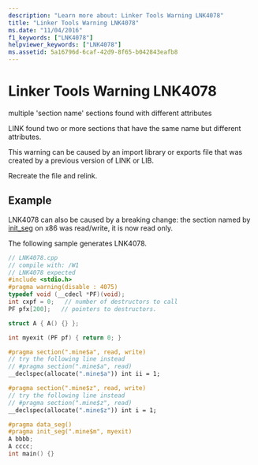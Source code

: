 ```yaml
---
description: "Learn more about: Linker Tools Warning LNK4078"
title: "Linker Tools Warning LNK4078"
ms.date: "11/04/2016"
f1_keywords: ["LNK4078"]
helpviewer_keywords: ["LNK4078"]
ms.assetid: 5a16796d-6caf-42d9-8f65-b042843eafb8
---
```

# Linker Tools Warning LNK4078

multiple 'section name' sections found with different attributes

LINK found two or more sections that have the same name but different attributes.

This warning can be caused by an import library or exports file that was created by a previous version of LINK or LIB.

Recreate the file and relink.

## Example

LNK4078 can also be caused by a breaking change: the section named by [init_seg](../../preprocessor/init-seg.md) on x86 was read/write, it is now read only.

The following sample generates LNK4078.

```cpp
// LNK4078.cpp
// compile with: /W1
// LNK4078 expected
#include <stdio.h>
#pragma warning(disable : 4075)
typedef void (__cdecl *PF)(void);
int cxpf = 0;   // number of destructors to call
PF pfx[200];   // pointers to destructors.

struct A { A() {} };

int myexit (PF pf) { return 0; }

#pragma section(".mine$a", read, write)
// try the following line instead
// #pragma section(".mine$a", read)
__declspec(allocate(".mine$a")) int ii = 1;

#pragma section(".mine$z", read, write)
// try the following line instead
// #pragma section(".mine$z", read)
__declspec(allocate(".mine$z")) int i = 1;

#pragma data_seg()
#pragma init_seg(".mine$m", myexit)
A bbbb;
A cccc;
int main() {}
```
